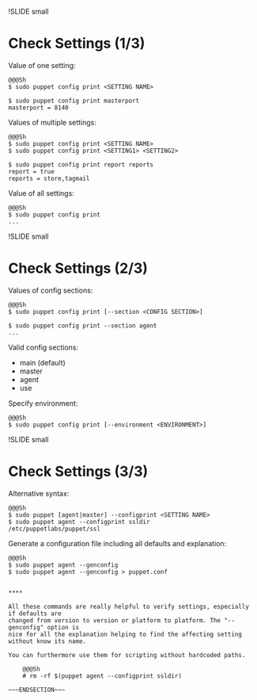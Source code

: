 !SLIDE small
# Check Settings (1/3)

Value of one setting:

    @@@Sh
    $ sudo puppet config print <SETTING NAME>

    $ sudo puppet config print masterport
    masterport = 8140

Values of multiple settings:

    @@@Sh
    $ sudo puppet config print <SETTING NAME>
    $ sudo puppet config print <SETTING1> <SETTING2>

    $ sudo puppet config print report reports
    report = true
    reports = store,tagmail

Value of all settings:

    @@@Sh
    $ sudo puppet config print
    ...


!SLIDE small
# Check Settings (2/3)

Values of config sections:

    @@@Sh
    $ sudo puppet config print [--section <CONFIG SECTION>]

    $ sudo puppet config print --section agent
    ...

Valid config sections:

* main (default)
* master
* agent
* use

Specify environment:

    @@@Sh
    $ sudo puppet config print [--environment <ENVIRONMENT>]


!SLIDE small
# Check Settings (3/3)

Alternative syntax:

    @@@Sh
    $ sudo puppet [agent|master] --configprint <SETTING NAME>
    $ sudo puppet agent --configprint ssldir
    /etc/puppetlabs/puppet/ssl

Generate a configuration file including all defaults and explanation:

    @@@Sh
    $ sudo puppet agent --genconfig
    $ sudo puppet agent --genconfig > puppet.conf

~~~SECTION:handouts~~~

****

All these commands are really helpful to verify settings, especially if defaults are
changed from version to version or platform to platform. The "--genconfig" option is
nice for all the explanation helping to find the affecting setting without know its name.

You can furthermore use them for scripting without hardcoded paths.

    @@@Sh
    # rm -rf $(puppet agent --configprint ssldir)

~~~ENDSECTION~~~
